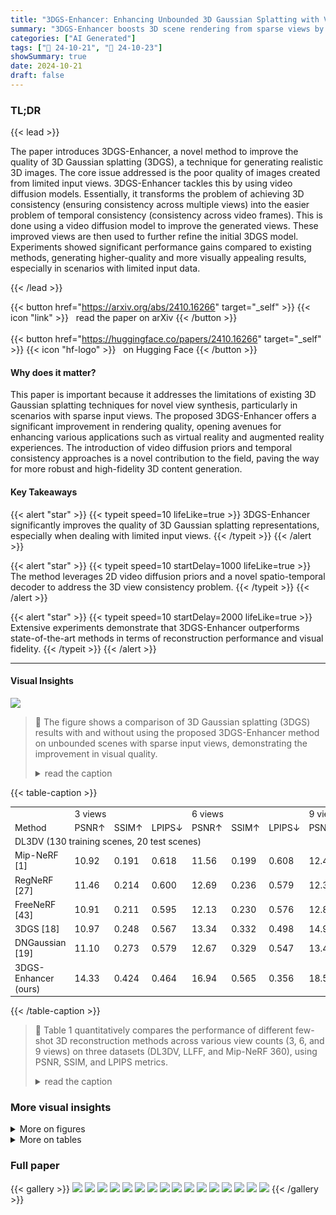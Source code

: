 ```yaml
---
title: "3DGS-Enhancer: Enhancing Unbounded 3D Gaussian Splatting with View-consistent 2D Diffusion Priors"
summary: "3DGS-Enhancer boosts 3D scene rendering from sparse views by cleverly using video diffusion priors to improve view consistency, resulting in superior quality and performance."
categories: ["AI Generated"]
tags: ["🔖 24-10-21", "🤗 24-10-23"]
showSummary: true
date: 2024-10-21
draft: false
---
```


### TL;DR


{{< lead >}}

The paper introduces 3DGS-Enhancer, a novel method to improve the quality of 3D Gaussian splatting (3DGS), a technique for generating realistic 3D images.  The core issue addressed is the poor quality of images created from limited input views.  3DGS-Enhancer tackles this by using video diffusion models.  Essentially, it transforms the problem of achieving 3D consistency (ensuring consistency across multiple views) into the easier problem of temporal consistency (consistency across video frames). This is done using a video diffusion model to improve the generated views. These improved views are then used to further refine the initial 3DGS model. Experiments showed significant performance gains compared to existing methods, generating higher-quality and more visually appealing results, especially in scenarios with limited input data.

{{< /lead >}}


{{< button href="https://arxiv.org/abs/2410.16266" target="_self" >}}
{{< icon "link" >}} &nbsp; read the paper on arXiv
{{< /button >}}
<br><br>
{{< button href="https://huggingface.co/papers/2410.16266" target="_self" >}}
{{< icon "hf-logo" >}} &nbsp; on Hugging Face
{{< /button >}}

#### Why does it matter?
This paper is important because it addresses the limitations of existing 3D Gaussian splatting techniques for novel view synthesis, particularly in scenarios with sparse input views.  The proposed 3DGS-Enhancer offers a significant improvement in rendering quality, opening avenues for enhancing various applications such as virtual reality and augmented reality experiences. The introduction of video diffusion priors and temporal consistency approaches is a novel contribution to the field, paving the way for more robust and high-fidelity 3D content generation.
#### Key Takeaways

{{< alert "star" >}}
{{< typeit speed=10 lifeLike=true >}} 3DGS-Enhancer significantly improves the quality of 3D Gaussian splatting representations, especially when dealing with limited input views. {{< /typeit >}}
{{< /alert >}}

{{< alert "star" >}}
{{< typeit speed=10 startDelay=1000 lifeLike=true >}} The method leverages 2D video diffusion priors and a novel spatio-temporal decoder to address the 3D view consistency problem. {{< /typeit >}}
{{< /alert >}}

{{< alert "star" >}}
{{< typeit speed=10 startDelay=2000 lifeLike=true >}} Extensive experiments demonstrate that 3DGS-Enhancer outperforms state-of-the-art methods in terms of reconstruction performance and visual fidelity. {{< /typeit >}}
{{< /alert >}}

------
#### Visual Insights



![](figures/figures_1_0.png)

> 🔼 The figure shows a comparison of 3D Gaussian splatting (3DGS) results with and without using the proposed 3DGS-Enhancer method on unbounded scenes with sparse input views, demonstrating the improvement in visual quality.
> <details>
> <summary>read the caption</summary>
> Figure 1: The 3DGS-Enhancer improves 3D Gaussian splatting representations on unbounded scenes with sparse input views.
> </details>







{{< table-caption >}}
<br><table id='1' style='font-size:14px'><tr><td></td><td colspan="3">3 views</td><td colspan="3">6 views</td><td colspan="3">9 views</td></tr><tr><td>Method</td><td>PSNR↑</td><td>SSIM↑</td><td>LPIPS↓</td><td>PSNR↑</td><td>SSIM↑</td><td>LPIPS↓</td><td>PSNR↑</td><td>SSIM↑</td><td>LPIPS↓</td></tr><tr><td colspan="10">DL3DV (130 training scenes, 20 test scenes)</td></tr><tr><td>Mip-NeRF [1]</td><td>10.92</td><td>0.191</td><td>0.618</td><td>11.56</td><td>0.199</td><td>0.608</td><td>12.42</td><td>0.218</td><td>0.600</td></tr><tr><td>RegNeRF [27]</td><td>11.46</td><td>0.214</td><td>0.600</td><td>12.69</td><td>0.236</td><td>0.579</td><td>12.33</td><td>0.219</td><td>0.598</td></tr><tr><td>FreeNeRF [43]</td><td>10.91</td><td>0.211</td><td>0.595</td><td>12.13</td><td>0.230</td><td>0.576</td><td>12.85</td><td>0.241</td><td>0.573</td></tr><tr><td>3DGS [18]</td><td>10.97</td><td>0.248</td><td>0.567</td><td>13.34</td><td>0.332</td><td>0.498</td><td>14.99</td><td>0.403</td><td>0.446</td></tr><tr><td>DNGaussian [19]</td><td>11.10</td><td>0.273</td><td>0.579</td><td>12.67</td><td>0.329</td><td>0.547</td><td>13.44</td><td>0.365</td><td>0.539</td></tr><tr><td>3DGS-Enhancer (ours)</td><td>14.33</td><td>0.424</td><td>0.464</td><td>16.94</td><td>0.565</td><td>0.356</td><td>18.50</td><td>0.630</td><td>0.305</td></tr></table>{{< /table-caption >}}

> 🔼 Table 1 quantitatively compares the performance of different few-shot 3D reconstruction methods across various view counts (3, 6, and 9 views) on three datasets (DL3DV, LLFF, and Mip-NeRF 360), using PSNR, SSIM, and LPIPS metrics.
> <details>
> <summary>read the caption</summary>
> Table 1: A quantitative comparison of few-shot 3D reconstruction. Experiments on DL3DV and LLFF follow the setting of [43]. Experiments on Mip-NeRF 360 follow the setting of [40].
> </details>



### More visual insights

<details>
<summary>More on figures
</summary>


![](figures/figures_4_0.png)

> 🔼 The figure illustrates the 3DGS-Enhancer framework, which uses 2D video diffusion priors to enhance novel views generated by a 3DGS model and then fine-tunes the model using these enhanced views.
> <details>
> <summary>read the caption</summary>
> Figure 2: An overview of the proposed 3DGS-Enhancer framework for 3DGS representation enhancement. We learn 2D video diffusion priors on a large-scale novel view synthesis dataset to enhance the novel views rendered from the 3DGS model on a novel scene. Then, the enhanced views and input views jointly fine-tune the 3DGS model.
> </details>



![](figures/figures_6_0.png)

> 🔼 Figure 4 shows a visual comparison of rendered images by different methods on scenes from the DL3DV test set with three input views.
> <details>
> <summary>read the caption</summary>
> Figure 4: A visual comparison of rendered images on scenes from DL3DV [20] test set with the 3-view setting.
> </details>



![](figures/figures_9_0.png)

> 🔼 The figure shows a comparison of rendered images, a confidence map, and a ground truth image, highlighting areas of high and low confidence in the generated images.
> <details>
> <summary>read the caption</summary>
> Figure 3: The red circle indicates the area with high confidence, meaning the generated videos can contribute more information. Conversely, the green quadrilateral highlights the area with low confidence, suggesting that the generated video should not tend to optimize this area.
> </details>



![](figures/figures_9_1.png)

> 🔼 The figure shows a visual comparison of 3D Gaussian splatting results with and without the proposed 3DGS-Enhancer, demonstrating improved quality on unbounded scenes with sparse input views.
> <details>
> <summary>read the caption</summary>
> Figure 1: The 3DGS-Enhancer improves 3D Gaussian splatting representations on unbounded scenes with sparse input views.
> </details>



![](figures/figures_9_2.png)

> 🔼 The figure shows a comparison of rendered images, confidence maps, and ground truth images, highlighting areas of high and low confidence in the generated video frames.
> <details>
> <summary>read the caption</summary>
> Figure 3: The red circle indicates the area with high confidence, meaning the generated videos can contribute more information. Conversely, the green quadrilateral highlights the area with low confidence, suggesting that the generated video should not tend to optimize this area.
> </details>



![](figures/figures_9_3.png)

> 🔼 The figure shows a visualization of confidence maps highlighting areas where generated video data is reliable (high confidence) and unreliable (low confidence) for improving 3D Gaussian splatting.
> <details>
> <summary>read the caption</summary>
> Figure 3: The red circle indicates the area with high confidence, meaning the generated videos can contribute more information. Conversely, the green quadrilateral highlights the area with low confidence, suggesting that the generated video should not tend to optimize this area.
> </details>



![](figures/figures_9_4.png)

> 🔼 The figure shows a visual comparison of rendered images with their corresponding confidence maps, highlighting areas where generated video information is more or less reliable.
> <details>
> <summary>read the caption</summary>
> Figure 3: The red circle indicates the area with high confidence, meaning the generated videos can contribute more information. Conversely, the green quadrilateral highlights the area with low confidence, suggesting that the generated video should not tend to optimize this area.
> </details>



![](figures/figures_9_5.png)

> 🔼 The figure shows a visual comparison of novel view synthesis results generated by different methods on scenes from the DL3DV test set using three input views.
> <details>
> <summary>read the caption</summary>
> Figure 4: A visual comparison of rendered images on scenes from DL3DV [20] test set with the 3-view setting.
> </details>



![](figures/figures_10_0.png)

> 🔼 Figure 6 shows the ablation study of the video diffusion model components (diffusion and STD) in the 3DGS-Enhancer framework, comparing the input, diffusion, STD, and ground-truth images of a gazebo scene.
> <details>
> <summary>read the caption</summary>
> Figure 6: An ablation study of the video diffusion model components in our 3DGS-Enhancer framework.
> </details>



![](figures/figures_15_0.png)

> 🔼 This figure shows the camera trajectories fitted for different numbers of input views to generate smooth and reasonable camera poses for novel view synthesis.
> <details>
> <summary>read the caption</summary>
> Figure 7: The fitting trajectories under different number of input views.
> </details>



![](figures/figures_16_0.png)

> 🔼 Figure 4 shows a visual comparison of rendered images from different methods on scenes from the DL3DV test set using only three input views.
> <details>
> <summary>read the caption</summary>
> Figure 4: A visual comparison of rendered images on scenes from DL3DV [20] test set with the 3-view setting.
> </details>



![](figures/figures_16_1.png)

> 🔼 The figure shows a visual comparison of 3D Gaussian splatting results with and without using the proposed 3DGS-Enhancer on unbounded scenes with sparse input views, demonstrating improved visual quality.
> <details>
> <summary>read the caption</summary>
> Figure 1: The 3DGS-Enhancer improves 3D Gaussian splatting representations on unbounded scenes with sparse input views.
> </details>



![](figures/figures_16_2.png)

> 🔼 The figure shows a comparison of rendered images, a confidence map, and ground truth, highlighting areas of high and low confidence in the generated video.
> <details>
> <summary>read the caption</summary>
> Figure 3: The red circle indicates the area with high confidence, meaning the generated videos can contribute more information. Conversely, the green quadrilateral highlights the area with low confidence, suggesting that the generated video should not tend to optimize this area.
> </details>



![](figures/figures_16_3.png)

> 🔼 The figure shows a visual comparison of rendered images, their corresponding confidence maps, and ground truth images, highlighting areas of high and low confidence.
> <details>
> <summary>read the caption</summary>
> Figure 3: The red circle indicates the area with high confidence, meaning the generated videos can contribute more information. Conversely, the green quadrilateral highlights the area with low confidence, suggesting that the generated video should not tend to optimize this area.
> </details>



![](figures/figures_16_4.png)

> 🔼 This figure shows example pairs of low-quality and high-quality images from the 3DGS Enhancement dataset, illustrating the types of artifacts addressed by the proposed method.
> <details>
> <summary>read the caption</summary>
> Figure 8: The low and high quality image pairs created in our 3DGS Enhancement dataset.
> </details>



</details>




<details>
<summary>More on tables
</summary>


{{< table-caption >}}
<br><table id='15' style='font-size:14px'><tr><td rowspan="2">Method</td><td colspan="3">6 views</td><td colspan="3">9 views</td></tr><tr><td>PSNR ↑</td><td>SSIM ↑</td><td>LPIPS ↓</td><td>PSNR ↑</td><td>SSIM ↑</td><td>LPIPS ↓</td></tr><tr><td colspan="7">Mip-NeRF360 (all test scenes)</td></tr><tr><td>Mip-NeRF</td><td>13.08</td><td>0.159</td><td>0.637</td><td>13.73</td><td>0.189</td><td>0.628</td></tr><tr><td>RegNeRF</td><td>12.69</td><td>0.175</td><td>0.660</td><td>13.73</td><td>0.193</td><td>0.629</td></tr><tr><td>FreeNeRF</td><td>12.56</td><td>0.182</td><td>0.646</td><td>13.20</td><td>0.198</td><td>0.635</td></tr><tr><td>3DGS</td><td>11.53</td><td>0.144</td><td>0.651</td><td>12.65</td><td>0.187</td><td>0.607</td></tr><tr><td>DNGaussian</td><td>11.81</td><td>0.208</td><td>0.689</td><td>12.51</td><td>0.228</td><td>0.683</td></tr><tr><td>3DGS-Enhancer (ours)</td><td>13.96</td><td>0.260</td><td>0.570</td><td>16.22</td><td>0.399</td><td>0.454</td></tr></table>{{< /table-caption >}}
> 🔼 {{ table.description }}
> <details>
> <summary>read the caption</summary>
> {{ table.caption }}
> </details>


> Table 2 quantitatively compares different methods' performance on the unseen Mip-NeRF360 dataset using PSNR, SSIM, and LPIPS metrics.


{{< table-caption >}}
<br><table id='1' style='font-size:14px'><tr><td>Video diffusion</td><td>Real image</td><td>Image confidence</td><td>Pixel confidence</td><td>PSNR↑</td><td>SSIM↑</td><td>LPIPS↓</td></tr><tr><td></td><td></td><td>-</td><td>-</td><td>14.33</td><td>0.476</td><td>0.422</td></tr><tr><td></td><td></td><td>-</td><td>-</td><td>17.01</td><td>0.553</td><td>0.361</td></tr><tr><td></td><td></td><td></td><td></td><td>17.29</td><td>0.570</td><td>0.354</td></tr><tr><td></td><td></td><td></td><td></td><td>17.16 17.34</td><td>0.564 0.574</td><td>0.351 0.351</td></tr></table>{{< /table-caption >}}
> 🔼 {{ table.description }}
> <details>
> <summary>read the caption</summary>
> {{ table.caption }}
> </details>


> Table 1 quantitatively compares the performance of different few-shot 3D reconstruction methods on three datasets with varying numbers of input views, using PSNR, SSIM, and LPIPS metrics.


{{< table-caption >}}
<br><table id='3' style='font-size:14px'><tr><td>Video diffusion</td><td>STD (temporal layers)</td><td>color correction</td><td>PSNR ↑</td><td>SSIM ↑</td><td>LPIPS ↓</td></tr><tr><td></td><td></td><td>-</td><td>18.11</td><td>0.591</td><td>0.312</td></tr><tr><td></td><td></td><td>-</td><td>18.44</td><td>0.625</td><td>0.306</td></tr><tr><td></td><td></td><td></td><td>18.50</td><td>0.630</td><td>0.305</td></tr></table>{{< /table-caption >}}
> 🔼 {{ table.description }}
> <details>
> <summary>read the caption</summary>
> {{ table.caption }}
> </details>


> Table 1 quantitatively compares the performance of various few-shot 3D reconstruction methods on the DL3DV and Mip-NeRF 360 datasets, evaluating metrics such as PSNR, SSIM, and LPIPS.


{{< table-caption >}}
<br><table id='11' style='font-size:20px'><tr><td>Method</td><td>Per-scene training time ↓</td><td>Rendering FPS ↑</td></tr><tr><td>Mip-NeRF</td><td>10.7h</td><td>0.09</td></tr><tr><td>RegNeRF</td><td>2.5h</td><td>0.09</td></tr><tr><td>FreeNeRF</td><td>3.8h</td><td>0.09</td></tr><tr><td>3DGS</td><td>10.5min</td><td>100</td></tr><tr><td>DNGaussian</td><td>3.3min</td><td>100</td></tr><tr><td>3DGS-Enhancer (ours)</td><td>24.5min</td><td>100</td></tr></table>{{< /table-caption >}}
> 🔼 {{ table.description }}
> <details>
> <summary>read the caption</summary>
> {{ table.caption }}
> </details>


> Table 1 quantitatively compares the performance of several few-shot 3D reconstruction methods across different view counts (3, 6, and 9) using PSNR, SSIM, and LPIPS metrics on three datasets (DL3DV, LLFF, and Mip-NeRF 360).


</details>


### Full paper

{{< gallery >}}
<img src="paper_images/1.png" class="grid-w50 md:grid-w33 xl:grid-w25" />
<img src="paper_images/2.png" class="grid-w50 md:grid-w33 xl:grid-w25" />
<img src="paper_images/3.png" class="grid-w50 md:grid-w33 xl:grid-w25" />
<img src="paper_images/4.png" class="grid-w50 md:grid-w33 xl:grid-w25" />
<img src="paper_images/5.png" class="grid-w50 md:grid-w33 xl:grid-w25" />
<img src="paper_images/6.png" class="grid-w50 md:grid-w33 xl:grid-w25" />
<img src="paper_images/7.png" class="grid-w50 md:grid-w33 xl:grid-w25" />
<img src="paper_images/8.png" class="grid-w50 md:grid-w33 xl:grid-w25" />
<img src="paper_images/9.png" class="grid-w50 md:grid-w33 xl:grid-w25" />
<img src="paper_images/10.png" class="grid-w50 md:grid-w33 xl:grid-w25" />
<img src="paper_images/11.png" class="grid-w50 md:grid-w33 xl:grid-w25" />
<img src="paper_images/12.png" class="grid-w50 md:grid-w33 xl:grid-w25" />
<img src="paper_images/13.png" class="grid-w50 md:grid-w33 xl:grid-w25" />
<img src="paper_images/14.png" class="grid-w50 md:grid-w33 xl:grid-w25" />
<img src="paper_images/15.png" class="grid-w50 md:grid-w33 xl:grid-w25" />
<img src="paper_images/16.png" class="grid-w50 md:grid-w33 xl:grid-w25" />
{{< /gallery >}}